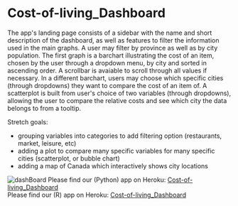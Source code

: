 # Cost-of-living_Dashboard

The app's landing page consists of a sidebar with the name and short description of the dashboard, as well as features to filter the information used in the main graphs. A user may filter by province as well as by city population. The first graph is a barchart illustrating the cost of an item, chosen by the user through a dropdown menu, by city and sorted in ascending order. A scrollbar is avaiable to scroll through all values if necessary. In a different barchart, users may choose which specific cities (through dropdowns) they want to compare the cost of an item of. A scatterplot is built from user's choice of two variables (through dropdowns), allowing the user to compare the relative costs and see which city the data belongs to from a tooltip. 

Stretch goals:
- grouping variables into categories to add filtering option (restaurants, market, leisure, etc)
- adding a plot to compare many specific variables for many specific cities (scatterplot, or bubble chart)
- adding a map of Canada which interactively shows city locations

![dashBoard](reports/AppSketch.png "App Sketch")
Please find our (Python) app on Heroku: [Cost-of-living_Dashboard](https://cost-of-living.herokuapp.com/)   
Please find our (R) app on Heroku: [Cost-of-living_Dashboard](https://rcostofliving.herokuapp.com/)

